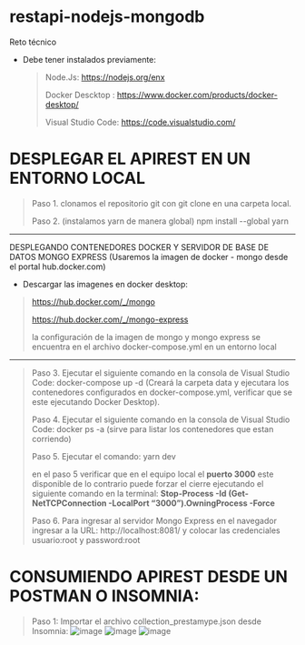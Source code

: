 # restapi-nodejs-mongodb
Reto técnico
- Debe tener instalados previamente:
  > Node.Js: https://nodejs.org/enx
  > 
  > Docker Descktop : https://www.docker.com/products/docker-desktop/
  > 
  > Visual Studio Code: https://code.visualstudio.com/
# DESPLEGAR EL APIREST EN UN ENTORNO LOCAL
>Paso 1. clonamos el repositorio git con git clone en una carpeta local.
>
>Paso 2. (instalamos yarn de manera global) npm install --global yarn
-------------------------------------------------------------------------------------------------------------------------------------------
DESPLEGANDO CONTENEDORES DOCKER Y SERVIDOR DE BASE DE DATOS MONGO EXPRESS
(Usaremos la imagen de docker - mongo desde el portal hub.docker.com)
- Descargar las imagenes en docker desktop:
> https://hub.docker.com/_/mongo
> 
> https://hub.docker.com/_/mongo-express
> 
> la configuración de la imagen de mongo y mongo express se encuentra en el archivo docker-compose.yml en un entorno local
-------------------------------------------------------------------------------------------------------------------------------------------
> Paso 3. Ejecutar el siguiente comando en la consola de Visual Studio Code: docker-compose up -d    (Creará la carpeta data y ejecutara los contenedores configurados en docker-compose.yml, verificar que se este ejecutando Docker Desktop).
> 
> Paso 4. Ejecutar el siguiente comando en la consola de Visual Studio Code: docker ps -a            (sirve para listar los contenedores que estan corriendo)
> 
> Paso 5. Ejecutar el comando: yarn dev
> 
> en el paso 5 verificar que en el equipo local el **puerto 3000** este disponible de lo contrario puede forzar el cierre ejecutando el siguiente comando en la terminal: **Stop-Process -Id (Get-NetTCPConnection -LocalPort “3000”).OwningProcess -Force**
> 
> Paso 6. Para ingresar al servidor Mongo Express en el navegador ingresar a la URL: http://localhost:8081/ y colocar las credenciales usuario:root y password:root
# CONSUMIENDO APIREST DESDE UN POSTMAN O INSOMNIA:
>Paso 1: Importar el archivo collection_prestamype.json desde Insomnia:
![image](https://github.com/abcedasolutions/restapi-nodejs-mongodb/assets/5560520/bedc1581-b9ca-468a-9921-fed03a6d84dc)
![image](https://github.com/abcedasolutions/restapi-nodejs-mongodb/assets/5560520/a8bebf5e-d77a-4cff-883b-d63496b3731b)
![image](https://github.com/abcedasolutions/restapi-nodejs-mongodb/assets/5560520/baeaa69e-7503-40b8-8477-0586862986e0)


   
